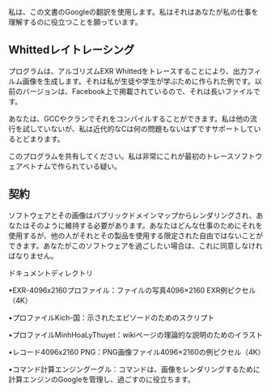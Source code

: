 私は、この文書のGoogleの翻訳を使用します。私はそれはあなたが私の仕事を理解するのに役立つことを願っています。


## Whittedレイトレーシング

プログラムは、アルゴリズムEXR Whittedをトレースすることにより、出力フィルム画像を生成します。それは私が生徒や学生が学ぶために作られた例です。以前のバージョンは、Facebook上で掲載されているので、それは長いファイルです。

あなたは、GCCやクランでそれをコンパイルすることができます。私は他の流行を試していないが、私は近代的なCは何の問題もないはずですサポートしているとどまります。

このプログラムを共有してください。私は非常にこれが最初のトレースソフトウェアベトナムで作られている疑い。


## 契約

ソフトウェアとその画像はパブリックドメインマップからレンダリングされ、あなたはそのように維持する必要があります。あなたはどんな仕事のためにそれを使用するが、他の人がそれとその製品を使用する限定された自由ではないことができます。あなたがこのソフトウェアを過ごしたい場合は、これに同意しなければなりません。

ドキュメントディレクトリ

•EXR-4096x2160プロファイル：ファイルの写真4096×2160 EXR例ピクセル（4K）

•プロファイルKich-国：示されたエピソードのためのスクリプト

•プロファイルMinhHoaLyThuyet：wikiページの理論的な説明のためのイラスト

•レコード4096x2160 PNG：PNG画像ファイル4096×2160の例ピクセル（4K）

•コマンド計算エンジングーグル：コマンドは、画像をレンダリングするために計算エンジンのGoogleを管理し、過ごすのに役立ちます。
